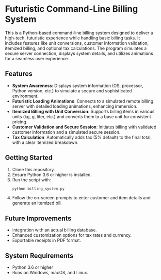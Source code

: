 # Futuristic Command-Line Billing System

This is a Python-based command-line billing system designed to deliver a high-tech, futuristic experience while handling basic billing tasks. It includes features like unit conversions, customer information validation, itemized billing, and optional tax calculations. The program simulates a secure server connection, displays system details, and utilizes animations for a seamless user experience.

## Features

- **System Awareness**: Displays system information (OS, processor, Python version, etc.) to simulate a secure and sophisticated environment.
- **Futuristic Loading Animations**: Connects to a simulated remote billing server with detailed loading animations, enhancing immersion.
- **Itemized Billing with Unit Conversion**: Supports billing items in various units (kg, g, liter, etc.) and converts them to a base unit for consistent pricing.
- **Customer Validation and Secure Session**: Initiates billing with validated customer information and a simulated secure session.
- **Tax Calculation**: Automatically adds tax (5% default) to the final total, with a clear itemized breakdown.

## Getting Started

1. Clone this repository.
2. Ensure Python 3.6 or higher is installed.
3. Run the script with:
    ```bash
    python billing_system.py
    ```
4. Follow the on-screen prompts to enter customer and item details and generate an itemized bill.

## Future Improvements

- Integration with an actual billing database.
- Enhanced customization options for tax rates and currency.
- Exportable receipts in PDF format.

## System Requirements

- Python 3.6 or higher
- Runs on Windows, macOS, and Linux.
